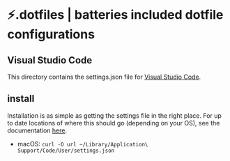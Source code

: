 # ⚡️.dotfiles | batteries included dotfile configurations

## Visual Studio Code
This directory contains the settings.json file for [Visual Studio Code](https://code.visualstudio.com/).

## install
Installation is as simple as getting the settings file in the right place. For up to date locations of where this should go (depending on your OS), see the documentation [here](https://code.visualstudio.com/docs/customization/userandworkspace#_settings-file-locations).

* macOS: `curl -O url ~/Library/Application\ Support/Code/User/settings.json`
